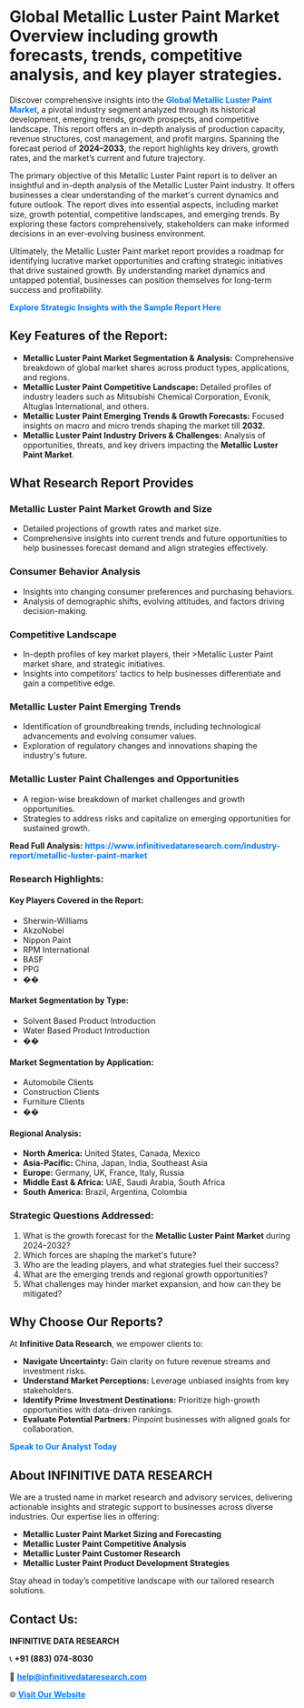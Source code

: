 <h1>Global Metallic Luster Paint Market Overview including growth forecasts, trends, competitive analysis, and key player strategies.</h1>
<p>
Discover comprehensive insights into the 
<a href="https://www.infinitivedataresearch.com/industry-report/metallic-luster-paint-market" rel="dofollow" style="color: #007BFF; text-decoration: none;"><strong>Global Metallic Luster Paint Market</strong></a>, a pivotal industry segment analyzed through its historical development, emerging trends, growth prospects, and competitive landscape. This report offers an in-depth analysis of production capacity, revenue structures, cost management, and profit margins. Spanning the forecast period of <strong>2024–2033</strong>, the report highlights key drivers, growth rates, and the market’s current and future trajectory.
</p>
<p>
The primary objective of this Metallic Luster Paint report is to deliver an insightful and in-depth analysis of the Metallic Luster Paint industry. It offers businesses a clear understanding of the market's current dynamics and future outlook. The report dives into essential aspects, including market size, growth potential, competitive landscapes, and emerging trends. By exploring these factors comprehensively, stakeholders can make informed decisions in an ever-evolving business environment.
</p>
<p>
Ultimately, the Metallic Luster Paint market report provides a roadmap for identifying lucrative market opportunities and crafting strategic initiatives that drive sustained growth. By understanding market dynamics and untapped potential, businesses can position themselves for long-term success and profitability.
</p>
<p>
<a href="https://www.infinitivedataresearch.com/request-sample/reportId=104671" style="color: #007BFF; text-decoration: none;"><strong>Explore Strategic Insights with the Sample Report Here</strong></a>
</p>

<h2>Key Features of the Report:</h2>
<ul>
<li><strong>Metallic Luster Paint Market Segmentation & Analysis:</strong> Comprehensive breakdown of global market shares across product types, applications, and regions.</li>
<li><strong>Metallic Luster Paint Competitive Landscape:</strong> Detailed profiles of industry leaders such as Mitsubishi Chemical Corporation, Evonik, Altuglas International, and others.</li>
<li><strong>Metallic Luster Paint Emerging Trends & Growth Forecasts:</strong> Focused insights on macro and micro trends shaping the market till <strong>2032</strong>.</li>
<li><strong>Metallic Luster Paint Industry Drivers & Challenges:</strong> Analysis of opportunities, threats, and key drivers impacting the <strong>Metallic Luster Paint Market</strong>.</li>
</ul>

<h2>What Research Report Provides</h2>
<h3>Metallic Luster Paint Market Growth and Size</h3>
<ul>
<li>Detailed projections of growth rates and market size.</li>
<li>Comprehensive insights into current trends and future opportunities to help businesses forecast demand and align strategies effectively.</li>
</ul>

<h3>Consumer Behavior Analysis</h3>
<ul>
<li>Insights into changing consumer preferences and purchasing behaviors.</li>
<li>Analysis of demographic shifts, evolving attitudes, and factors driving decision-making.</li>
</ul>

<h3>Competitive Landscape</h3>
<ul>
<li>In-depth profiles of key market players, their >Metallic Luster Paint market share, and strategic initiatives.</li>
<li>Insights into competitors' tactics to help businesses differentiate and gain a competitive edge.</li>
</ul>

<h3>Metallic Luster Paint Emerging Trends</h3>
<ul>
<li>Identification of groundbreaking trends, including technological advancements and evolving consumer values.</li>
<li>Exploration of regulatory changes and innovations shaping the industry's future.</li>
</ul>

<h3>Metallic Luster Paint Challenges and Opportunities</h3>
<ul>
<li>A region-wise breakdown of market challenges and growth opportunities.</li>
<li>Strategies to address risks and capitalize on emerging opportunities for sustained growth.</li>
</ul>
<p><strong>Read Full Analysis:</strong> <a href="https://www.infinitivedataresearch.com/industry-report/metallic-luster-paint-market" rel="dofollow" style="color: #007BFF; text-decoration: none;"><strong>https://www.infinitivedataresearch.com/industry-report/metallic-luster-paint-market</strong></a></p>
<h3>Research Highlights:</h3>
<h4>Key Players Covered in the Report:</h4>
<ul><li>Sherwin-Williams</li><li>AkzoNobel</li><li>Nippon Paint</li><li>RPM International</li><li>BASF</li><li>PPG</li><li>��</li></ul>
<h4>Market Segmentation by Type:</h4>
<ul><li>Solvent Based Product Introduction</li><li>Water Based Product Introduction</li><li>��</li></ul>
<h4>Market Segmentation by Application:</h4>
<ul><li>Automobile Clients</li><li>Construction Clients</li><li>Furniture Clients</li><li>��</li></ul>

<h4>Regional Analysis:</h4>
<ul>
<li><strong>North America:</strong> United States, Canada, Mexico</li>
<li><strong>Asia-Pacific:</strong> China, Japan, India, Southeast Asia</li>
<li><strong>Europe:</strong> Germany, UK, France, Italy, Russia</li>
<li><strong>Middle East & Africa:</strong> UAE, Saudi Arabia, South Africa</li>
<li><strong>South America:</strong> Brazil, Argentina, Colombia</li>
</ul>

<h3>Strategic Questions Addressed:</h3>
<ol>
<li>What is the growth forecast for the <strong>Metallic Luster Paint Market</strong> during 2024–2032?</li>
<li>Which forces are shaping the market's future?</li>
<li>Who are the leading players, and what strategies fuel their success?</li>
<li>What are the emerging trends and regional growth opportunities?</li>
<li>What challenges may hinder market expansion, and how can they be mitigated?</li>
</ol>

<h2>Why Choose Our Reports?</h2>
<p>At <strong>Infinitive Data Research</strong>, we empower clients to:</p>
<ul>
<li><strong>Navigate Uncertainty:</strong> Gain clarity on future revenue streams and investment risks.</li>
<li><strong>Understand Market Perceptions:</strong> Leverage unbiased insights from key stakeholders.</li>
<li><strong>Identify Prime Investment Destinations:</strong> Prioritize high-growth opportunities with data-driven rankings.</li>
<li><strong>Evaluate Potential Partners:</strong> Pinpoint businesses with aligned goals for collaboration.</li>
</ul>
<p><a href="https://www.infinitivedataresearch.com/industry-report/metallic-luster-paint-market" rel="dofollow" style="color: #007BFF; text-decoration: none;"><strong>Speak to Our Analyst Today</strong></a></p>

<h2>About INFINITIVE DATA RESEARCH</h2>
<p>We are a trusted name in market research and advisory services, delivering actionable insights and strategic support to businesses across diverse industries. Our expertise lies in offering:</p>
<ul>
<li><strong>Metallic Luster Paint Market Sizing and Forecasting</strong></li>
<li><strong>Metallic Luster Paint Competitive Analysis</strong></li>
<li><strong>Metallic Luster Paint Customer Research</strong></li>
<li><strong>Metallic Luster Paint Product Development Strategies</strong></li>
</ul>
<p>Stay ahead in today’s competitive landscape with our tailored research solutions.</p>

<h2>Contact Us:</h2>
<p><strong>INFINITIVE DATA RESEARCH</strong></p>
<p>📞 <strong>+91 (883) 074-8030</strong></p>
<p>📧 <strong><a href="mailto:help@infinitivedataresearch.com" style="color: #007BFF;">help@infinitivedataresearch.com</a></strong></p>
<p>🌐 <strong><a href="https://www.infinitivedataresearch.com" rel="dofollow" style="color: #007BFF;">Visit Our Website</a></strong></p>